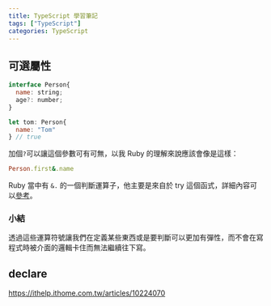 ```yaml
---
title: TypeScript 學習筆記
tags: ["TypeScript"]
categories: TypeScript
---
```


## 可選屬性

```js
interface Person{
  name: string;
  age?: number;
}

let tom: Person{
  name: "Tom"
} // true
```

加個`?`可以讓這個參數可有可無，以我 Ruby 的理解來說應該會像是這樣：

```ruby
Person.first&.name
```

Ruby 當中有 `&.` 的一個判斷運算子，他主要是來自於 try 這個函式，詳細內容可以[參考](http://mitrev.net/ruby/2015/11/13/the-operator-in-ruby/)。

### 小結

透過這些運算符號讓我們在定義某些東西或是要判斷可以更加有彈性，而不會在寫程式時被介面的邏輯卡住而無法繼續往下寫。

## declare

https://ithelp.ithome.com.tw/articles/10224070
